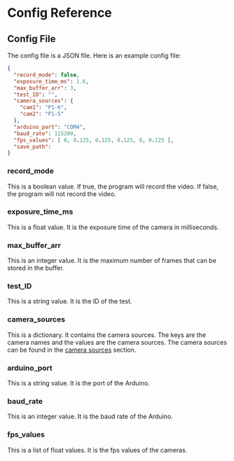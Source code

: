 # Config Reference

## Config File

The config file is a JSON file. Here is an example config file:

```json
{
  "record_mode": false,
  "exposure_time_ms": 1.6,
  "max_buffer_arr": 3,
  "test_ID": "",
  "camera_sources": {
    "cam1": "P1-6",
    "cam2": "P1-5"
  },
  "arduino_port": "COM4",
  "baud_rate": 115200,
  "fps_values": [ 0, 0.125, 0.125, 0.125, 0, 0.125 ],
  "save_path": 
}
```

### record_mode

This is a boolean value. If true, the program will record the video. If false, the program will not record the video.

### exposure_time_ms

This is a float value. It is the exposure time of the camera in milliseconds.

### max_buffer_arr

This is an integer value. It is the maximum number of frames that can be stored in the buffer.

### test_ID

This is a string value. It is the ID of the test.

### camera_sources

This is a dictionary. It contains the camera sources. The keys are the camera names and the values are the camera
sources. The camera sources can be found in the [camera sources](#camera-sources) section.

### arduino_port

This is a string value. It is the port of the Arduino.

### baud_rate

This is an integer value. It is the baud rate of the Arduino.

### fps_values

This is a list of float values. It is the fps values of the cameras. 

